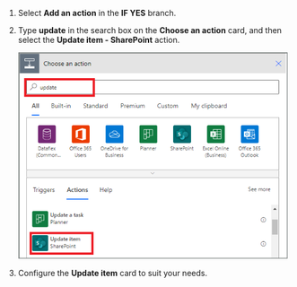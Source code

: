 1. Select **Add an action** in the **IF YES** branch.
1. Type **update** in the search box on the **Choose an action** card, and then select the **Update item - SharePoint** action.

    ![select update item](media/modern-approvals/select-update-item-yes.png)
1. Configure the **Update item** card to suit your needs.
